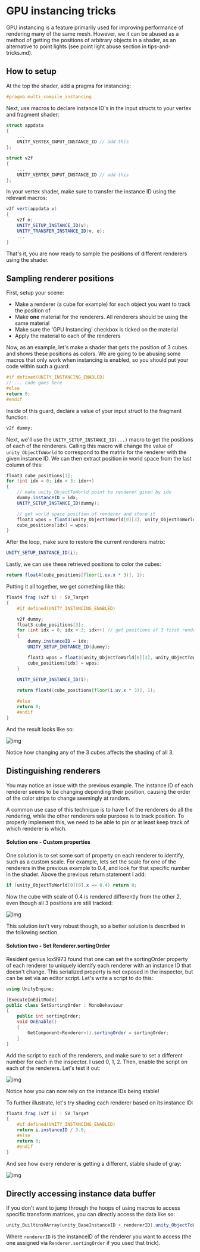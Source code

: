 # GPU instancing tricks

GPU instancing is a feature primarily used for improving performance of rendering many of the same mesh. However, we it can be abused as a method of getting the positions of arbitrary objects in a shader, as an alternative to point lights (see point light abuse section in tips-and-tricks.md).

## How to setup
At the top the shader, add a pragma for instancing:
```glsl
#pragma multi_compile_instancing
```

Next, use macros to declare instance ID's in the input structs to your vertex and fragment shader:
```glsl
struct appdata
{
    ...
    UNITY_VERTEX_INPUT_INSTANCE_ID // add this
};

struct v2f
{
    ...
    UNITY_VERTEX_INPUT_INSTANCE_ID // add this
};
```

In your vertex shader, make sure to transfer the instance ID using the relevant macros:
```glsl
v2f vert(appdata v)
{
    v2f o;
    UNITY_SETUP_INSTANCE_ID(v);
    UNITY_TRANSFER_INSTANCE_ID(v, o);
    ...
}
```
That's it, you are now ready to sample the positions of different renderers using the shader.

## Sampling renderer positions
First, setup your scene:
- Make a renderer (a cube for example) for each object you want to track the position of
- Make **one** material for the renderers. All renderers should be using the same material
- Make sure the 'GPU Instancing' checkbox is ticked on the material
- Apply the material to each of the renderers

Now, as an example, let's make a shader that gets the position of 3 cubes and shows these positions as colors. We are going to be abusing some macros that only work when instancing is enabled, so you should put your code within such a guard:
```glsl
#if defined(UNITY_INSTANCING_ENABLED)
// ... code goes here
#else
return 0;
#endif
```

Inside of this guard, declare a value of your input struct to the fragment function:
```glsl
v2f dummy;
```

Next, we'll use the `UNITY_SETUP_INSTANCE_ID(...)` macro to get the positions of each of the renderers. Calling this macro will change the value of `unity_ObjectToWorld` to correspond to the matrix for the renderer with the given instance ID. We can then extract position in world space from the last column of this:
```glsl
float3 cube_positions[3];
for (int idx = 0; idx < 3; idx++)
{
    // make unity_ObjectToWorld point to renderer given by idx
    dummy.instanceID = idx; 
    UNITY_SETUP_INSTANCE_ID(dummy);

    // get world space position of renderer and store it
    float3 wpos = float3(unity_ObjectToWorld[0][3], unity_ObjectToWorld[1][3], unity_ObjectToWorld[2][3]);
    cube_positions[idx] = wpos;
}
```

After the loop, make sure to restore the current renderers matrix:
```glsl
UNITY_SETUP_INSTANCE_ID(i);
```

Lastly, we can use these retrieved positions to color the cubes:
```glsl
return float4(cube_positions[floor(i.uv.x * 3)], 1);
```

Putting it all together, we get something like this:
```glsl
float4 frag (v2f i) : SV_Target
{
    #if defined(UNITY_INSTANCING_ENABLED)

    v2f dummy;
    float3 cube_positions[3];
    for (int idx = 0; idx < 3; idx++) // get positions of 3 first renderers
    {
        dummy.instanceID = idx; 
        UNITY_SETUP_INSTANCE_ID(dummy);

        float3 wpos = float3(unity_ObjectToWorld[0][3], unity_ObjectToWorld[1][3], unity_ObjectToWorld[2][3]);
        cube_positions[idx] = wpos;
    }

    UNITY_SETUP_INSTANCE_ID(i);
    
    return float4(cube_positions[floor(i.uv.x * 3)], 1);

    #else
    return 0;
    #endif
}
```
And the result looks like so:

![img](images/Instance1.gif)

Notice how changing any of the 3 cubes affects the shading of all 3.

## Distinguishing renderers
You may notice an issue with the previous example. The instance ID of each renderer seems to be changing depending their position, causing the order of the color strips to change seemingly at random.

A common use case of this technique is to have 1 of the renderers do all the rendering, while the other renderers sole purpose is to track position. To properly implement this, we need to be able to pin or at least keep track of which renderer is which.

#### Solution one - Custom properties
One solution is to set some sort of property on each renderer to identify, such as a custom scale. For example, lets set the scale for one of the renderers in the previous example to 0.4, and look for that specific number in the shader. Above the previous return statement I add:
```glsl
if (unity_ObjectToWorld[0][0].x == 0.4) return 0;
```
Now the cube with scale of 0.4 is rendered differently from the other 2, even though all 3 positions are still tracked:

![img](image/../images/Instance2.gif)

This solution isn't very robust though, so a better solution is described in the following section.

#### Solution two - Set Renderer.sortingOrder
Resident genius lox9973 found that one can set the sortingOrder property of each renderer to uniquely identify each renderer with an instance ID that doesn't change. This serialized property is not exposed in the inspector, but can be set via an editor script. Let's write a script to do this:

```csharp
using UnityEngine;

[ExecuteInEditMode]
public class SetSortingOrder : MonoBehaviour
{
    public int sortingOrder;
    void OnEnable()
    {
        GetComponent<Renderer>().sortingOrder = sortingOrder;
    }
}
```

Add the script to each of the renderers, and make sure to set a different number for each in the inspector. I used 0, 1, 2. Then, enable the script on each of the renderers. Let's test it out:

![img](images/Instance3.gif)

Notice how you can now rely on the instance IDs being stable!

To further illustrate, let's try shading each renderer based on its instance ID:
```glsl
float4 frag (v2f i) : SV_Target
{
    #if defined(UNITY_INSTANCING_ENABLED)
    return i.instanceID / 3.0;
    #else
    return 0;
    #endif
}
```

And see how every renderer is getting a different, stable shade of gray:

![img](images/Instance4.gif)

## Directly accessing instance data buffer
If you don't want to jump through the hoops of using macros to access specific transform matrices, you can directly access the data like so:
```glsl
unity_Builtins0Array[unity_BaseInstanceID + rendererID].unity_ObjectToWorldArray
```
Where `rendererID` is the instanceID of the renderer you want to access (the one assigned via `Renderer.sortingOrder` if you used that trick).